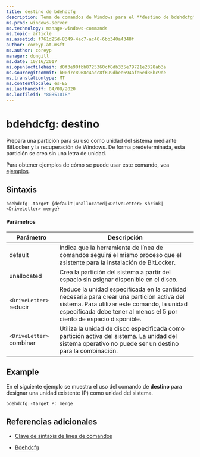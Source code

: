 ```yaml
---
title: destino de bdehdcfg
description: Tema de comandos de Windows para el **destino de bdehdcfg**, que prepara una partición para su uso como unidad del sistema mediante BitLocker y la recuperación de Windows.
ms.prod: windows-server
ms.technology: manage-windows-commands
ms.topic: article
ms.assetid: f761d25d-8349-4ac7-ac46-6bb340a4348f
author: coreyp-at-msft
ms.author: coreyp
manager: dongill
ms.date: 10/16/2017
ms.openlocfilehash: d0f3e90fbb8725360cf8db335e79721e2328ab3a
ms.sourcegitcommit: b00d7c8968c4adc8f699dbee694afe6ed36bc9de
ms.translationtype: MT
ms.contentlocale: es-ES
ms.lasthandoff: 04/08/2020
ms.locfileid: "80851018"
---
```

# <a name="bdehdcfg-target"></a>bdehdcfg: destino

Prepara una partición para su uso como unidad del sistema mediante BitLocker y la recuperación de Windows. De forma predeterminada, esta partición se crea sin una letra de unidad.

Para obtener ejemplos de cómo se puede usar este comando, vea [ejemplos](#BKMK_Examples).

## <a name="syntax"></a>Sintaxis

```
bdehdcfg -target {default|unallocated|<DriveLetter> shrink|<DriveLetter> merge}
```

#### <a name="parameters"></a>Parámetros

| Parámetro | Descripción |
| --------- | ----------- |
| default | Indica que la herramienta de línea de comandos seguirá el mismo proceso que el asistente para la instalación de BitLocker. |
| unallocated | Crea la partición del sistema a partir del espacio sin asignar disponible en el disco. |
| `<DriveLetter>` reducir | Reduce la unidad especificada en la cantidad necesaria para crear una partición activa del sistema. Para utilizar este comando, la unidad especificada debe tener al menos el 5 por ciento de espacio disponible. |
| `<DriveLetter>` combinar | Utiliza la unidad de disco especificada como partición activa del sistema. La unidad del sistema operativo no puede ser un destino para la combinación. |

## <a name="examples"></a><a name=BKMK_Examples></a>Example

En el siguiente ejemplo se muestra el uso del comando de **destino** para designar una unidad existente (P) como unidad del sistema.

```
bdehdcfg -target P: merge
```

## <a name="additional-references"></a>Referencias adicionales

- [Clave de sintaxis de línea de comandos](command-line-syntax-key.md)

- [Bdehdcfg](bdehdcfg.md)